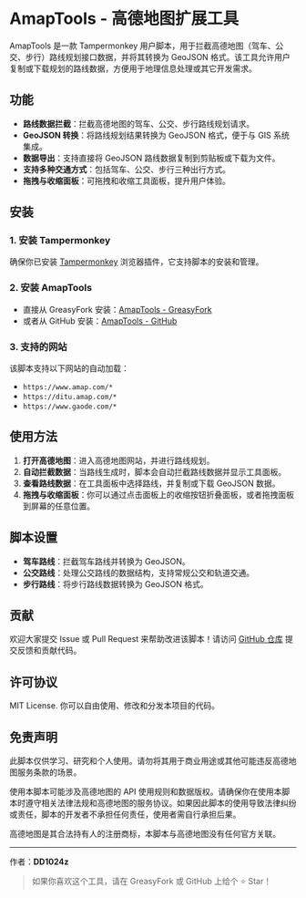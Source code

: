 # AmapTools - 高德地图扩展工具

AmapTools 是一款 Tampermonkey 用户脚本，用于拦截高德地图（驾车、公交、步行）路线规划接口数据，并将其转换为 GeoJSON 格式。该工具允许用户复制或下载规划的路线数据，方便用于地理信息处理或其它开发需求。

## 功能

- **路线数据拦截**：拦截高德地图的驾车、公交、步行路线规划请求。
- **GeoJSON 转换**：将路线规划结果转换为 GeoJSON 格式，便于与 GIS 系统集成。
- **数据导出**：支持直接将 GeoJSON 路线数据复制到剪贴板或下载为文件。
- **支持多种交通方式**：包括驾车、公交、步行三种出行方式。
- **拖拽与收缩面板**：可拖拽和收缩工具面板，提升用户体验。

## 安装

### 1. 安装 Tampermonkey

确保你已安装 [Tampermonkey](https://www.tampermonkey.net/) 浏览器插件，它支持脚本的安装和管理。

### 2. 安装 AmapTools

- 直接从 GreasyFork 安装：[AmapTools - GreasyFork](https://greasyfork.org/)
- 或者从 GitHub 安装：[AmapTools - GitHub](https://github.com/10D24D/AmapTools)

### 3. 支持的网站

该脚本支持以下网站的自动加载：

- `https://www.amap.com/*`
- `https://ditu.amap.com/*`
- `https://www.gaode.com/*`

## 使用方法

1. **打开高德地图**：进入高德地图网站，并进行路线规划。
2. **自动拦截数据**：当路线生成时，脚本会自动拦截路线数据并显示工具面板。
3. **查看路线数据**：在工具面板中选择路线，并复制或下载 GeoJSON 数据。
4. **拖拽与收缩面板**：你可以通过点击面板上的收缩按钮折叠面板，或者拖拽面板到屏幕的任意位置。

## 脚本设置

- **驾车路线**：拦截驾车路线并转换为 GeoJSON。
- **公交路线**：处理公交路线的数据结构，支持常规公交和轨道交通。
- **步行路线**：将步行路线数据转换为 GeoJSON 格式。

## 贡献

欢迎大家提交 Issue 或 Pull Request 来帮助改进该脚本！请访问 [GitHub 仓库](https://github.com/10D24D/AmapTools) 提交反馈和贡献代码。

## 许可协议

MIT License. 你可以自由使用、修改和分发本项目的代码。

## 免责声明

此脚本仅供学习、研究和个人使用。请勿将其用于商业用途或其他可能违反高德地图服务条款的场景。

使用本脚本可能涉及高德地图的 API 使用规则和数据版权。请确保你在使用本脚本时遵守相关法律法规和高德地图的服务协议。如果因此脚本的使用导致法律纠纷或责任，脚本的开发者不承担任何责任，使用者需自行承担后果。

高德地图是其合法持有人的注册商标，本脚本与高德地图没有任何官方关联。


---

作者：**DD1024z**

> 如果你喜欢这个工具，请在 GreasyFork 或 GitHub 上给个 ⭐️ Star！
